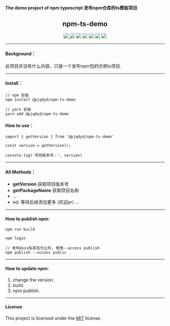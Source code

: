 
#### The demo project of npm typescript 发布npm仓库的ts模板项目

<h2 align="middle">npm-ts-demo</h2>
<p align="middle">
    <a href="https://www.npmjs.com/package/@pjqdyd/npm-ts-demo" target="_blank">
        <img src="https://badgen.net/badge/version/v1.0.4"/>
    </a>
    <img src="https://badgen.net/badge/language/typescript/cyan"/>
    <img src="https://badgen.net/badge/test/jest/blue"/>
    <img src="https://badgen.net/badge/package/npm/blue"/>
    <img src="https://badgen.net/badge/license/MIT/green"/>
    <img src="https://badgen.net/badge/contributors/1/blue"/>
    <img src="https://badgen.net/badge/package size/2.3kb/blue"/>
</p>

---

#### Background：
 此项目并没有什么内容，只是一个发布npm包的示例ts项目.

***

#### Install：
```
// npm 安装
npm install @pjqdyd/npm-ts-demo

// yarn 安装
yarn add @pjqdyd/npm-ts-demo
```

#### How to use：
```
import { getVersion } from '@pjqdyd/npm-ts-demo'

const version = getVersion();

console.log('项目版本号：', version)
```

***
#### All Methods：
 * **getVersion** 获取项目版本号
 * **getPackageName** 获取项目名称
 * ...
 * ed: 等待后续添加更多 (欢迎pr) ...

***
#### How to publish npm:
```
npm run build

npm login

// 发布@xxx私有包为公共, 使用--access publish
npm publish --access public
```

***
#### How to update npm:
1. change the version.
2. build.
3. npm publish.

***
#### License
This project is licensed under the [MIT](https://github.com/pjqdyd/npm-ts-demo/blob/master/LICENSE) license.
